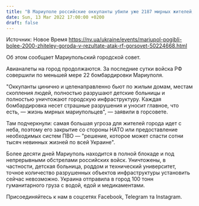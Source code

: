 ```yaml
---
title: "В Мариуполе российские оккупанты убили уже 2187 мирных жителей, сбросили около 100 авиабомб — горсовет"
date: Sun, 13 Mar 2022 17:00:00 +0200
draft: false
---
```

Источник: Новое Время https://nv.ua/ukraine/events/mariupol-pogibli-bolee-2000-zhiteley-goroda-v-rezultate-atak-rf-gorsovet-50224668.html


Об этом сообщает Мариупольский городской совет.

Авианалеты на город продолжаются. За последние сутки войска РФ совершили по меньшей мере 22 бомбардировки Мариуполя.

"Оккупанты цинично и целенаправленно бьют по жилым домам, местам скопления людей, полностью разрушают детские больницы и полностью уничтожают городскую инфраструктуру. Каждая бомбардировка несет страшные разрушения и уносит главное, что есть, — жизнь мирных мариупольцев", — заявили в горсовете.

Там подчеркнули: самая большая угроза для жителей города идет с неба, поэтому его закрытие со стороны НАТО или предоставление необходимых систем ПВО — "решение, которое может спасти сотни тысяч невинных жизней по всей Украине".

Более десяти дней Мариуполь находится в полной блокаде и под непрерывными обстрелами российских войск. Уничтожены, в частности, детская больница, роддом и технический университет, точное количество разрушенных объектов инфраструктуры установить сейчас невозможно. Украина отправила в город 100 тонн гуманитарного груза с водой, едой и медикаментами.

Присоединяйтесь к нам в соцсетях Facebook, Telegram та Instagram.
